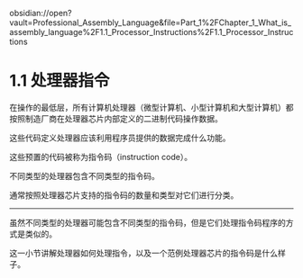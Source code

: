 obsidian://open?vault=Professional_Assembly_Language&file=Part_1%2FChapter_1_What_is_assembly_language%2F1.1_Processor_Instructions%2F1.1_Processor_Instructions

# 1.1 处理器指令

在操作的最低层，所有计算机处理器（微型计算机、小型计算机和大型计算机）都按照制造厂商在处理器芯片内部定义的二进制代码操作数据。

这些代码定义处理器应该利用程序员提供的数据完成什么功能。

这些预置的代码被称为指令码（instruction code）。

不同类型的处理器包含不同类型的指令码。

通常按照处理器芯片支持的指令码的数量和类型对它们进行分类。

---

虽然不同类型的处理器可能包含不同类型的指令码，但是它们处理指令码程序的方式是类似的。

这一小节讲解处理器如何处理指令，以及一个范例处理器芯片的指令码是什么样子。